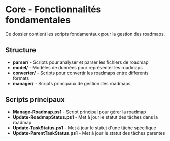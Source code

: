 # Core - Fonctionnalités fondamentales

Ce dossier contient les scripts fondamentaux pour la gestion des roadmaps.

## Structure

- **parser/** - Scripts pour analyser et parser les fichiers de roadmap
- **model/** - Modèles de données pour représenter les roadmaps
- **converter/** - Scripts pour convertir les roadmaps entre différents formats
- **manager/** - Scripts principaux de gestion des roadmaps

## Scripts principaux

- **Manage-Roadmap.ps1** - Script principal pour gérer la roadmap
- **Update-RoadmapStatus.ps1** - Met à jour le statut des tâches dans la roadmap
- **Update-TaskStatus.ps1** - Met à jour le statut d'une tâche spécifique
- **Update-ParentTaskStatus.ps1** - Met à jour le statut des tâches parentes
